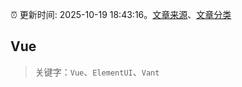 :alarm_clock: 更新时间: 2025-10-19 18:43:16。[文章来源](/README.md)、[文章分类](/TAGS.md)

## Vue


> 关键字：`Vue`、`ElementUI`、`Vant`



